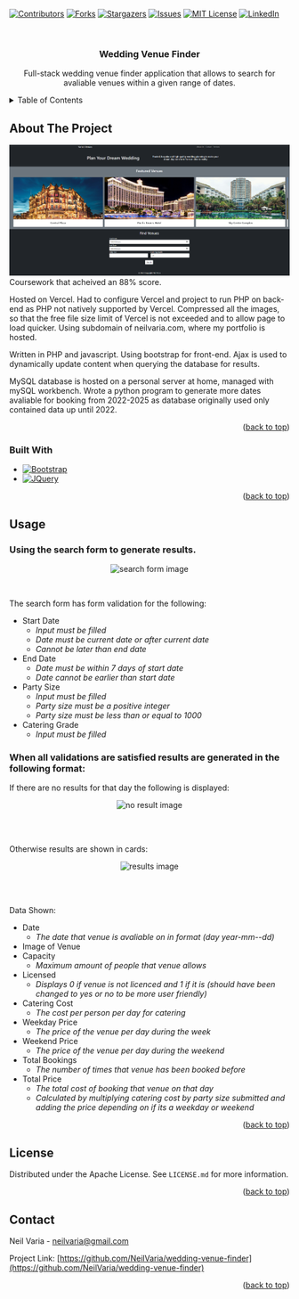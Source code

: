 <!-- Improved compatibility of back to top link: See: https://github.com/othneildrew/Best-README-Template/pull/73 -->

<a name="readme-top"></a>

<!--
*** Thanks for checking out the Best-README-Template. If you have a suggestion
*** that would make this better, please fork the repo and create a pull request
*** or simply open an issue with the tag "enhancement".
*** Don't forget to give the project a star!
*** Thanks again! Now go create something AMAZING! :D
-->

<!-- PROJECT SHIELDS -->
<!--
*** I'm using markdown "reference style" links for readability.
*** Reference links are enclosed in brackets [ ] instead of parentheses ( ).
*** See the bottom of this document for the declaration of the reference variables
*** for contributors-url, forks-url, etc. This is an optional, concise syntax you may use.
*** https://www.markdownguide.org/basic-syntax/#reference-style-links
-->

[![Contributors][contributors-shield]][contributors-url]
[![Forks][forks-shield]][forks-url]
[![Stargazers][stars-shield]][stars-url]
[![Issues][issues-shield]][issues-url]
[![MIT License][license-shield]][license-url]
[![LinkedIn][linkedin-shield]][linkedin-url]

<!-- PROJECT LOGO -->
<br />
<h3 align="center">Wedding Venue Finder</h3>

  <p align="center">
    Full-stack wedding venue finder application that allows to search for avaliable venues within a given range of dates.
  </p>
</div>

<!-- TABLE OF CONTENTS -->
<details>
  <summary>Table of Contents</summary>
  <ol>
    <li>
      <a href="#about-the-project">About The Project</a>
      <ul>
        <li><a href="#built-with">Built With</a></li>
      </ul>
    </li>
    <li><a href="#usage">Usage</a></li>
    <li><a href="#license">License</a></li>
    <li><a href="#contact">Contact</a></li>
  </ol>
</details>

<!-- ABOUT THE PROJECT -->

## About The Project

[![Product Name Screen Shot][product-screenshot]](https://wedding-finder.neilvaria.com)
Coursework that acheived an 88% score.

Hosted on Vercel. Had to configure Vercel and project to run PHP on back-end as PHP not natively supported by Vercel. Compressed all the images, so that the free file size limit of Vercel is not exceeded and to allow page to load quicker. Using subdomain of neilvaria.com, where my portfolio is hosted.

Written in PHP and javascript. Using bootstrap for front-end. Ajax is used to dynamically update content when querying the database for results.

MySQL database is hosted on a personal server at home, managed with mySQL workbench. Wrote a python program to generate more dates avaliable for booking from 2022-2025 as database originally used only contained data up until 2022.

<p align="right">(<a href="#readme-top">back to top</a>)</p>

### Built With

- [![Bootstrap][bootstrap.com]][bootstrap-url]
- [![JQuery][jquery.com]][jquery-url]

<p align="right">(<a href="#readme-top">back to top</a>)</p>

<!-- USAGE EXAMPLES -->

## Usage

### Using the search form to generate results.


<p align="center">
  <img src="image/screenshot_1.png" alt="search form image"/>
</p>
<br />

The search form has form validation for the following:
- Start Date
  - *Input must be filled*
  - *Date must be current date or after current date*
  - *Cannot be later than end date*
- End Date
  - *Date must be within 7 days of start date*
  - *Date cannot be earlier than start date*
- Party Size
  - *Input must be filled*
  - *Party size must be a positive integer*
  - *Party size must be less than or equal to 1000*
- Catering Grade
  - *Input must be filled*

### When all validations are satisfied results are generated in the following format:


If there are no results for that day the following is displayed:

<p align="center">
  <img src="image/screenshot_3.png" alt="no result image"/>
</p>
<br />
<br />

Otherwise results are shown in cards:

<p align="center">
  <img src="image/screenshot_2.png" alt="results image"/>
</p>
<br />
<br />

Data Shown:
- Date
  - *The date that venue is avaliable on in format (day year-mm--dd)*
- Image of Venue
- Capacity
  - *Maximum amount of people that venue allows*
- Licensed
  - *Displays 0 if venue is not licenced and 1 if it is (should have been changed to yes or no to be more user friendly)*
- Catering Cost
  - *The cost per person per day for catering*
- Weekday Price
  - *The price of the venue per day during the week*
- Weekend Price
  - *The price of the venue per day during the weekend*
- Total Bookings
  - *The number of times that venue has been booked before*
- Total Price
  - *The total cost of booking that venue on that day*
  - *Calculated by multiplying catering cost by party size submitted and adding the price depending on if its a weekday or weekend*

<p align="right">(<a href="#readme-top">back to top</a>)</p>

<!-- LICENSE -->

## License

Distributed under the Apache License. See `LICENSE.md` for more information.

<p align="right">(<a href="#readme-top">back to top</a>)</p>

<!-- CONTACT -->

## Contact

Neil Varia - neilvaria@gmail.com

Project Link: [https://github.com/NeilVaria/wedding-venue-finder](https://github.com/NeilVaria/wedding-venue-finder)

<p align="right">(<a href="#readme-top">back to top</a>)</p>

<!-- MARKDOWN LINKS & IMAGES -->
<!-- https://www.markdownguide.org/basic-syntax/#reference-style-links -->

[contributors-shield]: https://img.shields.io/github/contributors/NeilVaria/wedding-venue-finder.svg?style=for-the-badge
[contributors-url]: https://github.com/NeilVaria/wedding-venue-finder/graphs/contributors
[forks-shield]: https://img.shields.io/github/forks/NeilVaria/wedding-venue-finder.svg?style=for-the-badge
[forks-url]: https://github.com/NeilVaria/wedding-venue-finder/network/members
[stars-shield]: https://img.shields.io/github/stars/NeilVaria/wedding-venue-finder.svg?style=for-the-badge
[stars-url]: https://github.com/NeilVaria/wedding-venue-finder/stargazers
[issues-shield]: https://img.shields.io/github/issues/NeilVaria/wedding-venue-finder.svg?style=for-the-badge
[issues-url]: https://github.com/NeilVaria/wedding-venue-finder/issues
[license-shield]: https://img.shields.io/github/license/NeilVaria/wedding-venue-finder.svg?style=for-the-badge
[license-url]: https://github.com/NeilVaria/wedding-venue-finder/blob/master/LICENSE.txt
[linkedin-shield]: https://img.shields.io/badge/-LinkedIn-black.svg?style=for-the-badge&logo=linkedin&colorB=555
[linkedin-url]: https://linkedin.com/in/neil-varia
[product-screenshot]: images/screenshot.png
[next.js]: https://img.shields.io/badge/next.js-000000?style=for-the-badge&logo=nextdotjs&logoColor=white
[next-url]: https://nextjs.org/
[react.js]: https://img.shields.io/badge/React-20232A?style=for-the-badge&logo=react&logoColor=61DAFB
[react-url]: https://reactjs.org/
[vue.js]: https://img.shields.io/badge/Vue.js-35495E?style=for-the-badge&logo=vuedotjs&logoColor=4FC08D
[vue-url]: https://vuejs.org/
[angular.io]: https://img.shields.io/badge/Angular-DD0031?style=for-the-badge&logo=angular&logoColor=white
[angular-url]: https://angular.io/
[svelte.dev]: https://img.shields.io/badge/Svelte-4A4A55?style=for-the-badge&logo=svelte&logoColor=FF3E00
[svelte-url]: https://svelte.dev/
[laravel.com]: https://img.shields.io/badge/Laravel-FF2D20?style=for-the-badge&logo=laravel&logoColor=white
[laravel-url]: https://laravel.com
[bootstrap.com]: https://img.shields.io/badge/Bootstrap-563D7C?style=for-the-badge&logo=bootstrap&logoColor=white
[bootstrap-url]: https://getbootstrap.com
[jquery.com]: https://img.shields.io/badge/jQuery-0769AD?style=for-the-badge&logo=jquery&logoColor=white
[jquery-url]: https://jquery.com

